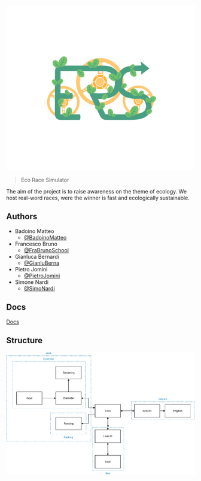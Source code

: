 ![](Logo/logo_sfondo_bianco.png)

> Eco Race Simulator

The aim of the project is to raise awareness on the theme of ecology. We  host real-word races, were the winner is fast and ecologically  sustainable.



## Authors

+ Badoino Matteo
  + [@BadoinoMatteo](https://github.com/BadoinoMatteo)
+ Francesco Bruno
  + [@FraBrunoSchool](https://github.com/FraBrunoSchool)
+ Gianluca Bernardi
  + [@GianluBerna](https://github.com/GianluBerna)
+ Pietro Jomini
  + [@PietroJomini](https://github.com/PietroJomini)
+ Simone Nardi
  + [@SimoNardi](https://github.com/SimoNardi)



## Docs

[Docs](https://ers-eco-race-simulator.github.io/Docs/#/)



## Structure

![](./imgs/ERS.png)

